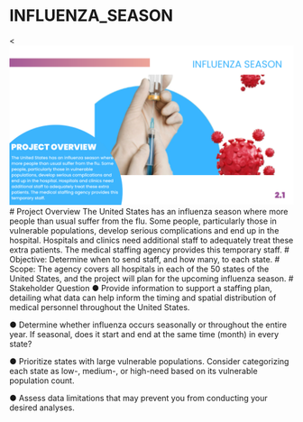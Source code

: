 # INFLUENZA_SEASON
 <div class="col-md-4 mb-4">
                    < <img src="img/Influenza Season .png" class="img-fluid rounded zoomable" alt="Portfolio Image 3">
# Project Overview
The United States has an influenza season where more people than usual
suffer from the flu. Some people, particularly those in vulnerable populations, develop serious
complications and end up in the hospital. Hospitals and clinics need additional staff to
adequately treat these extra patients. The medical staffing agency provides this temporary
staff.
# Objective: 
Determine when to send staff, and how many, to each state.
# Scope:
The agency covers all hospitals in each of the 50 states of the United States, and
the project will plan for the upcoming influenza season.
# Stakeholder Question
● Provide information to support a staffing plan, detailing what data can help inform the timing
and spatial distribution of medical personnel throughout the United States.

● Determine whether influenza occurs seasonally or throughout the entire year. If seasonal,
does it start and end at the same time (month) in every state?

● Prioritize states with large vulnerable populations. Consider categorizing each state as low-,
medium-, or high-need based on its vulnerable population count.

● Assess data limitations that may prevent you from conducting your desired analyses.

